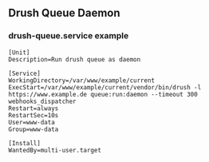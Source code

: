 ## Drush Queue Daemon

### drush-queue.service example

```
[Unit]
Description=Run drush queue as daemon

[Service]
WorkingDirectory=/var/www/example/current
ExecStart=/var/www/example/current/vendor/bin/drush -l https://www.example.de queue:run:daemon --timeout 300 webhooks_dispatcher
Restart=always
RestartSec=10s
User=www-data
Group=www-data

[Install]
WantedBy=multi-user.target
```
